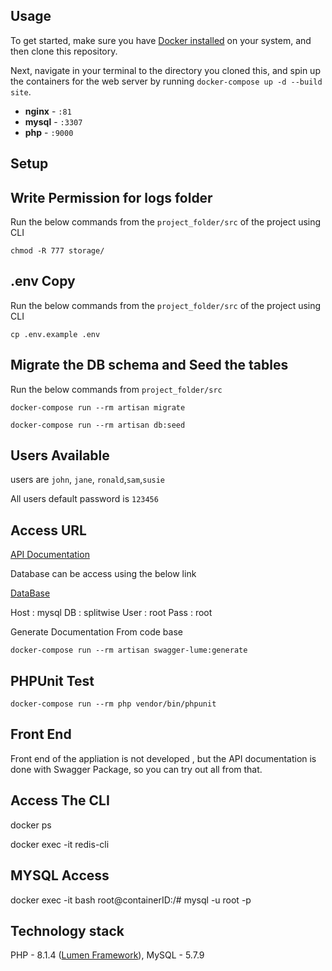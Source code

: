 ## Usage

To get started, make sure you have [Docker installed](https://docs.docker.com/docker-for-mac/install/) on your system, and then clone this repository.

Next, navigate in your terminal to the directory you cloned this, and spin up the containers for the web server by running `docker-compose up -d --build site`.

- **nginx** - `:81`
- **mysql** - `:3307`
- **php** - `:9000`




## Setup

## Write Permission for logs folder
Run the below commands from the  `project_folder/src`  of the project using CLI

`chmod -R 777 storage/`

## .env Copy
Run the below commands from the `project_folder/src`  of the project using CLI

`cp .env.example .env`

## Migrate the DB schema and Seed the tables

Run the below commands from `project_folder/src`

`docker-compose run --rm artisan migrate` 

`docker-compose run --rm artisan db:seed` 

## Users Available


users are `john`, `jane`, `ronald`,`sam`,`susie`

All users default password is  `123456`

## Access URL

[API Documentation](http://localhost:81/api/documentation)

Database can be access using the below link

[DataBase](http://localhost:81/index.html)

Host : mysql
DB   : splitwise
User : root
Pass : root

Generate Documentation From code base

`docker-compose run --rm artisan swagger-lume:generate`

## PHPUnit Test

`docker-compose run --rm php vendor/bin/phpunit`

## Front End

Front end of the appliation is not developed  , but the API documentation is done with Swagger Package, so you can try out all from that.

## Access The CLI

docker ps

docker exec -it <redis container ID> redis-cli 

## MYSQL Access 

docker exec -it <postgres container ID> bash
root@containerID:/# mysql -u root -p

## Technology stack

PHP - 8.1.4 ([Lumen Framework](https://lumen.laravel.com/docs/9.x)),
MySQL - 5.7.9




